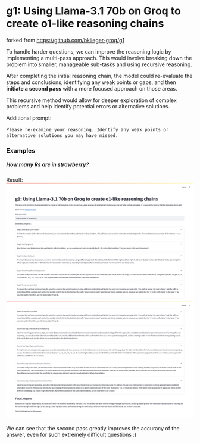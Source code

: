 # g1: Using Llama-3.1 70b on Groq to create o1-like reasoning chains

forked from https://github.com/bklieger-groq/g1

To handle harder questions, we can improve the reasoning logic by implementing a multi-pass approach. This would involve breaking down the problem into smaller, manageable sub-tasks and using recursive reasoning. 

After completing the initial reasoning chain, the model could re-evaluate the steps and conclusions, identifying any weak points or gaps, and then **initiate a second pass** with a more focused approach on those areas. 

This recursive method would allow for deeper exploration of complex problems and help identify potential errors or alternative solutions.

Additional prompt:
```
Please re-examine your reasoning. Identify any weak points or alternative solutions you may have missed.
```

### Examples

##### How many Rs are in strawberry?

Result:
![1](examples/1.png)
![2](examples/2.png)

We can see that the second pass greatly improves the accuracy of the answer, even for such extremely difficult questions :)